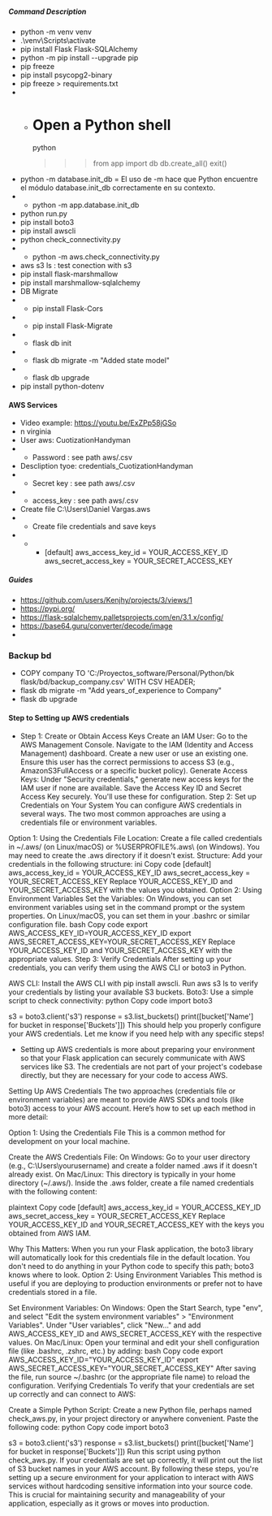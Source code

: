 ##### Command Description

- python -m venv venv
- .\venv\Scripts\activate
- pip install Flask Flask-SQLAlchemy
- python -m pip install --upgrade pip
- pip freeze
- pip install psycopg2-binary
- pip freeze > requirements.txt
- - # Open a Python shell
    python
    >>> from app import db
    >>> db.create_all()
    >>> exit()
- python -m database.init_db = El uso de -m hace que Python encuentre el módulo database.init_db correctamente en su contexto.
- - python -m app.database.init_db
- python run.py
- pip install boto3
- pip install awscli
- python check_connectivity.py
- -  python -m aws.check_connectivity.py
- aws s3 ls : test conection with s3
- pip install flask-marshmallow
- pip install marshmallow-sqlalchemy
- DB Migrate
- - pip install Flask-Cors
- - pip install Flask-Migrate
- - flask db init
- - flask db migrate -m "Added state model"
- - flask db upgrade
- pip install python-dotenv




#### AWS Services
- Video example: https://youtu.be/ExZPp58jGSo
-   n virginia
- User aws: CuotizationHandyman 
- - Password : see path aws/.csv
- Descliption tyoe: credentials_CuotizationHandyman
- -  Secret key :  see path aws/.csv
- - access_key : see path aws/.csv
- Create file C:\Users\Daniel Vargas\.aws 
- - Create file credentials and save keys 
- - - [default]
aws_access_key_id = YOUR_ACCESS_KEY_ID
aws_secret_access_key = YOUR_SECRET_ACCESS_KEY

##### Guides

- https://github.com/users/Kenjhy/projects/3/views/1
- https://pypi.org/
- https://flask-sqlalchemy.palletsprojects.com/en/3.1.x/config/
- https://base64.guru/converter/decode/image
- 

### Backup bd 
- COPY company TO 'C:/Proyectos_software/Personal/Python/bk flask/bd/backup_company.csv' WITH CSV HEADER;
- flask db migrate -m "Add years_of_experience to Company"
- flask db upgrade

####  Step to Setting up AWS credentials

- Step 1: Create or Obtain Access Keys
Create an IAM User:
Go to the AWS Management Console.
Navigate to the IAM (Identity and Access Management) dashboard.
Create a new user or use an existing one. Ensure this user has the correct permissions to access S3 (e.g., AmazonS3FullAccess or a specific bucket policy).
Generate Access Keys:
Under "Security credentials," generate new access keys for the IAM user if none are available.
Save the Access Key ID and Secret Access Key securely. You'll use these for configuration.
Step 2: Set up Credentials on Your System
You can configure AWS credentials in several ways. The two most common approaches are using a credentials file or environment variables.

Option 1: Using the Credentials File
Location: Create a file called credentials in ~/.aws/ (on Linux/macOS) or %USERPROFILE%\.aws\ (on Windows). You may need to create the .aws directory if it doesn't exist.
Structure: Add your credentials in the following structure:
ini
Copy code
[default]
aws_access_key_id = YOUR_ACCESS_KEY_ID
aws_secret_access_key = YOUR_SECRET_ACCESS_KEY
Replace YOUR_ACCESS_KEY_ID and YOUR_SECRET_ACCESS_KEY with the values you obtained.
Option 2: Using Environment Variables
Set the Variables:
On Windows, you can set environment variables using set in the command prompt or the system properties.
On Linux/macOS, you can set them in your .bashrc or similar configuration file.
bash
Copy code
export AWS_ACCESS_KEY_ID=YOUR_ACCESS_KEY_ID
export AWS_SECRET_ACCESS_KEY=YOUR_SECRET_ACCESS_KEY
Replace YOUR_ACCESS_KEY_ID and YOUR_SECRET_ACCESS_KEY with the appropriate values.
Step 3: Verify Credentials
After setting up your credentials, you can verify them using the AWS CLI or boto3 in Python.

AWS CLI:
Install the AWS CLI with pip install awscli.
Run aws s3 ls to verify your credentials by listing your available S3 buckets.
Boto3:
Use a simple script to check connectivity:
python
Copy code
import boto3

s3 = boto3.client('s3')
response = s3.list_buckets()
print([bucket['Name'] for bucket in response['Buckets']])
This should help you properly configure your AWS credentials. Let me know if you need help with any specific steps!


- Setting up AWS credentials is more about preparing your environment so that your Flask application can securely communicate with AWS services like S3. The credentials are not part of your project's codebase directly, but they are necessary for your code to access AWS.

Setting Up AWS Credentials
The two approaches (credentials file or environment variables) are meant to provide AWS SDKs and tools (like boto3) access to your AWS account. Here’s how to set up each method in more detail:

Option 1: Using the Credentials File
This is a common method for development on your local machine.

Create the AWS Credentials File:
On Windows: Go to your user directory (e.g., C:\Users\yourusername\) and create a folder named .aws if it doesn't already exist.
On Mac/Linux: This directory is typically in your home directory (~/.aws/).
Inside the .aws folder, create a file named credentials with the following content:

plaintext
Copy code
[default]
aws_access_key_id = YOUR_ACCESS_KEY_ID
aws_secret_access_key = YOUR_SECRET_ACCESS_KEY
Replace YOUR_ACCESS_KEY_ID and YOUR_SECRET_ACCESS_KEY with the keys you obtained from AWS IAM.

Why This Matters: When you run your Flask application, the boto3 library will automatically look for this credentials file in the default location. You don't need to do anything in your Python code to specify this path; boto3 knows where to look.
Option 2: Using Environment Variables
This method is useful if you are deploying to production environments or prefer not to have credentials stored in a file.

Set Environment Variables:
On Windows:
Open the Start Search, type "env", and select "Edit the system environment variables" > "Environment Variables".
Under "User variables", click "New..." and add AWS_ACCESS_KEY_ID and AWS_SECRET_ACCESS_KEY with the respective values.
On Mac/Linux:
Open your terminal and edit your shell configuration file (like .bashrc, .zshrc, etc.) by adding:
bash
Copy code
export AWS_ACCESS_KEY_ID="YOUR_ACCESS_KEY_ID"
export AWS_SECRET_ACCESS_KEY="YOUR_SECRET_ACCESS_KEY"
After saving the file, run source ~/.bashrc (or the appropriate file name) to reload the configuration.
Verifying Credentials
To verify that your credentials are set up correctly and can connect to AWS:

Create a Simple Python Script:
Create a new Python file, perhaps named check_aws.py, in your project directory or anywhere convenient.
Paste the following code:
python
Copy code
import boto3

s3 = boto3.client('s3')
response = s3.list_buckets()
print([bucket['Name'] for bucket in response['Buckets']])
Run this script using python check_aws.py. If your credentials are set up correctly, it will print out the list of S3 bucket names in your AWS account.
By following these steps, you're setting up a secure environment for your application to interact with AWS services without hardcoding sensitive information into your source code. This is crucial for maintaining security and manageability of your application, especially as it grows or moves into production.


#